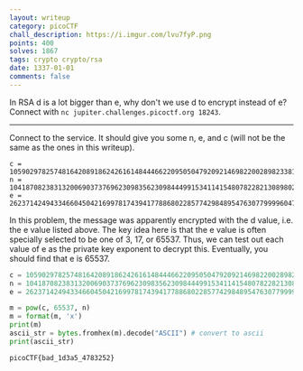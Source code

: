 ```yaml
---
layout: writeup
category: picoCTF
chall_description: https://i.imgur.com/lvu7fyP.png
points: 400
solves: 1867
tags: crypto crypto/rsa
date: 1337-01-01
comments: false
---
```


In RSA d is a lot bigger than e, why don't we use d to encrypt instead of e? Connect with `nc jupiter.challenges.picoctf.org 18243`.

---

Connect to the service. It should give you some n, e, and c (will not be the same as the ones in this writeup).  
```
c = 1059029782574816420891862426161484446622095050479209214698220028982338114861062529922402955047107715333123926430711862071722700486317101847247143554446599232949360556800236112483076268882718509537548565630538571584725621579656843334371095088385854513340199097770020114096296181934562093689944612126459909213
n = 104187082383132006903737696230983562309844499153411415480782282130898023449271511621805144790422964546235232541326218517403277252882849828976617475636147943508793352888723949320340831951544953034931054092754562907952022727900217084283336443348537327738397969807734672106385259218632176453621029313370365459981
e = 26237142494334660450421699781743941778868022857742984895476307799996047713608755783851444369152396461099322182309960944370717118293155829187025570561651972386037394656277981491366101192980390356464683743815327612857717035063119219436904652080127763691356830908142820193748985212423997238647899356694706276097
```

In this problem, the message was apparently encrypted with the d value, i.e. the e value listed above. The key idea here is that the e value is often specially selected to be one of 3, 17, or 65537. Thus, we can test out each value of e as the private key exponent to decrypt this. Eventually, you should find that e is 65537.  
```py
c = 1059029782574816420891862426161484446622095050479209214698220028982338114861062529922402955047107715333123926430711862071722700486317101847247143554446599232949360556800236112483076268882718509537548565630538571584725621579656843334371095088385854513340199097770020114096296181934562093689944612126459909213
n = 104187082383132006903737696230983562309844499153411415480782282130898023449271511621805144790422964546235232541326218517403277252882849828976617475636147943508793352888723949320340831951544953034931054092754562907952022727900217084283336443348537327738397969807734672106385259218632176453621029313370365459981
e = 26237142494334660450421699781743941778868022857742984895476307799996047713608755783851444369152396461099322182309960944370717118293155829187025570561651972386037394656277981491366101192980390356464683743815327612857717035063119219436904652080127763691356830908142820193748985212423997238647899356694706276097

m = pow(c, 65537, n)
m = format(m, 'x')
print(m)
ascii_str = bytes.fromhex(m).decode("ASCII") # convert to ascii
print(ascii_str)
```

    picoCTF{bad_1d3a5_4783252}
